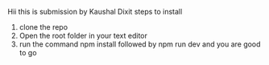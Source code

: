 Hii this is submission by Kaushal Dixit
steps to install 
  1) clone the repo
  2) Open the root folder in your text editor
  3) run the command npm install followed by npm run dev and you are good to go 
